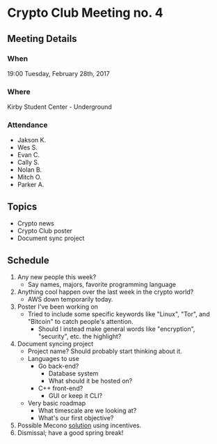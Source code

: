 # Crypto Club Meeting no. 4

## Meeting Details

### When
19:00 Tuesday, February 28th, 2017

### Where
Kirby Student Center - Underground

### Attendance
* Jakson K.
* Wes S.
* Evan C.
* Cally S.
* Nolan B.
* Mitch O.
* Parker A.

## Topics
* Crypto news
* Crypto Club poster
* Document sync project

## Schedule
1. Any new people this week?
	* Say names, majors, favorite programming language
2. Anything cool happen over the last week in the crypto world?
	* AWS down temporarily today.
3. Poster I've been working on
	* Tried to include some specific keywords like "Linux", "Tor", and "Bitcoin" to catch people's attention.
		* Should I instead make general words like "encryption", "security", etc. the highlight?
4. Document syncing project
	* Project name? Should probably start thinking about it.
	* Languages to use
		* Go back-end?
			* Database system
			* What should it be hosted on?
		* C++ front-end?
			* GUI or keep it CLI?
	* Very basic roadmap
		* What timescale are we looking at?
		* What's our first objective?
5. Possible Mecono [solution](https://github.com/jaksonkallio/mecono/blob/master/documentation.md#incentive-structure) using incentives.
6. Dismissal; have a good spring break!
